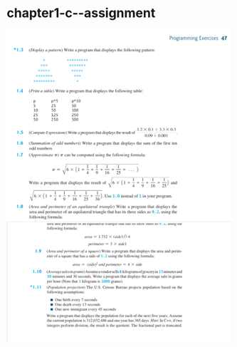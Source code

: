 # chapter1-c--assignment
<img src="pg1.png" alt="landing page" title="landing page">
<img src="pg2.png" alt="landing page" title="landing page">
